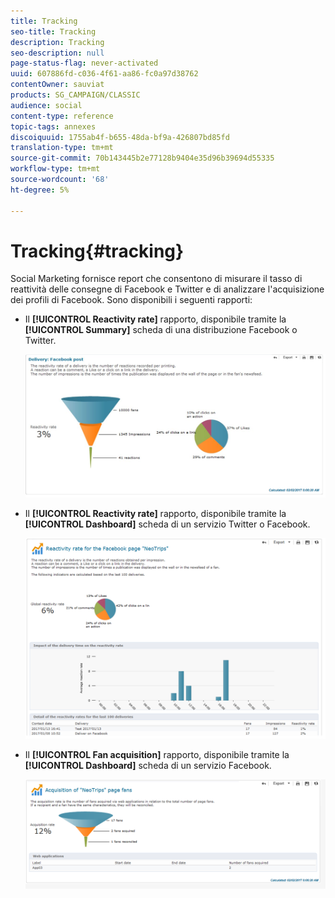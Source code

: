 ```yaml
---
title: Tracking
seo-title: Tracking
description: Tracking
seo-description: null
page-status-flag: never-activated
uuid: 607886fd-c036-4f61-aa86-fc0a97d38762
contentOwner: sauviat
products: SG_CAMPAIGN/CLASSIC
audience: social
content-type: reference
topic-tags: annexes
discoiquuid: 1755ab4f-b655-48da-bf9a-426807bd85fd
translation-type: tm+mt
source-git-commit: 70b143445b2e77128b9404e35d96b39694d55335
workflow-type: tm+mt
source-wordcount: '68'
ht-degree: 5%

---
```



# Tracking{#tracking}

Social Marketing fornisce report che consentono di misurare il tasso di reattività delle consegne di Facebook e Twitter e di analizzare l&#39;acquisizione dei profili di Facebook. Sono disponibili i seguenti rapporti:

* Il **[!UICONTROL Reactivity rate]** rapporto, disponibile tramite la **[!UICONTROL Summary]** scheda di una distribuzione Facebook o Twitter.

   ![](assets/social_report_3.png)

* Il **[!UICONTROL Reactivity rate]** rapporto, disponibile tramite la **[!UICONTROL Dashboard]** scheda di un servizio Twitter o Facebook.

   ![](assets/social_report_2.png)

* Il **[!UICONTROL Fan acquisition]** rapporto, disponibile tramite la **[!UICONTROL Dashboard]** scheda di un servizio Facebook.

   ![](assets/social_report_1.png)

